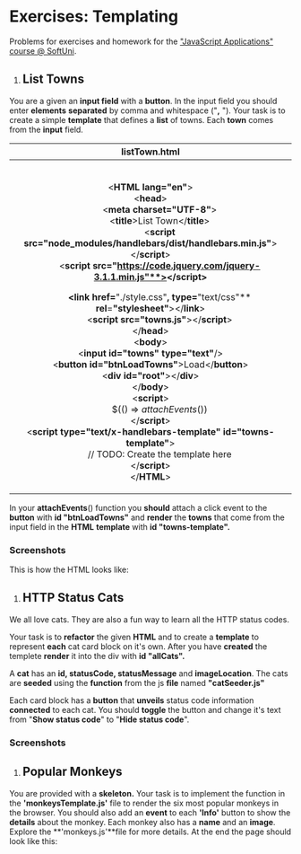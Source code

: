 ﻿# **Exercises: Templating**
Problems for exercises and homework for the ["JavaScript Applications" course @ SoftUni](https://softuni.bg/trainings/2082/js-applications-november-2018).
1. ## **List Towns**
You are a given an **input field** with a **button**. In the input field you should enter **elements** **separated** by comma and whitespace ("**,** "). Your task is to create a simple **template** that defines a **list** of towns. Each **town** comes from the **input** field.

|**listTown.html**|
| :-: |
|<p><!DOCTYPE **HTML**><br><**HTML lang="en"**><br><**head**><br>`    `<**meta charset="UTF-8"**><br>`    `<**title**>List Town</**title**><br>`    `<**script src="node\_modules/handlebars/dist/handlebars.min.js"**></**script**><br>`    `<**script src="https://code.jquery.com/jquery-3.1.1.min.js"**></**script**></p><p>`    `<**link** **href**=**"./style.css"**, **type**=**"text/css"** **rel**=**"stylesheet"**></**link**><br>`    `<**script src="towns.js"**></**script**><br></**head**><br><**body**><br><**input id="towns" type="text"**/><br><**button id="btnLoadTowns"**>Load</**button**><br><**div id="root"**></**div**><br></**body**><br><**script**><br>`    `$(() => *attachEvents*())<br></**script**><br><**script type="text/x-handlebars-template" id="towns-template"**><br>`    `// TODO: Create the template here<br></**script**><br></**HTML**></p>|

In your **attachEvents**() function you **should** attach a click event to the **button** with **id "btnLoadTowns"** and **render** the **towns** that come from the input field in the **HTML** **template** with **id "towns-template".**

### **Screenshots** 


This is how the HTML looks like:

1. ## **HTTP Status Cats**
We all love cats. They are also a fun way to learn all the HTTP status codes.

Your task is to **refactor** the given **HTML** and to create a **template** to represent **each** cat card block on it's own. After you have **created** the templete **render** it into the div with **id "allCats".**

A **cat** has an **id, statusCode, statusMessage** and **imageLocation**. The cats are **seeded** using the **function** from the js **file** named **"catSeeder.js"**

Each card block has a **button** that **unveils** status code information **connected** to each cat. You should **toggle** the button and change it's text from "**Show status code**" to "**Hide status code**".
### **Screenshots** 


1. ## **Popular Monkeys**
You are provided with a **skeleton.** Your task is to implement the function in the **'monkeysTemplate.js'** file to render the six most popular monkeys in the browser. You should also add an **event** to each **'Info'** button to show the **details** about the monkey. Each monkey also has a **name** and an **image**. Explore the **'monkeys.js'**file for more details. At the end the page should look like this:





